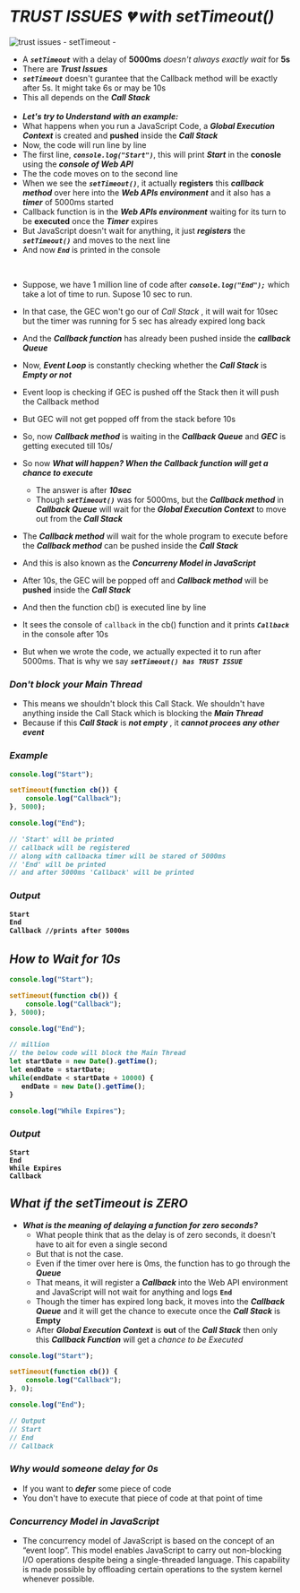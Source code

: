 # _TRUST ISSUES 💔 with setTimeout()_

![trust issues - setTimeout -](https://github.com/anupam-kumar-krishnan/Namaste-JavaScript/assets/69143883/86e5e7a1-7e83-40c8-b727-ce38fb15b56d)

- A **_`setTimeout`_** with a delay of **5000ms** _doesn't always exactly wait_ for **5s**
- There are **_Trust Issues_**
- **_`setTimeout`_** doesn't gurantee that the Callback method will be exactly after 5s. It might take 6s or may be 10s
- This all depends on the _**Call Stack**_ <br><br>
- **_Let's try to Understand with an example:_**
- What happens when you run a JavaScript Code, a **_Global Execution Context_** is created and **pushed** inside the **_Call Stack_**
- Now, the code will run line by line
- The first line, **_`console.log("Start")`_**, this will print **_Start_** in the **conosle** using the **_console of Web API_**
- The the code moves on to the second line
- When we see the **_`setTimeout()`_**, it actually **registers** this **_callback method_** over here into the **_Web APIs environment_** and it also has a **_timer_** of 5000ms started 
- Callback function is in the **_Web APIs environment_** waiting for its turn to be **executed** once the _**Timer**_ expires
- But JavaScript doesn't wait for anything, it just **_registers_** the **_`setTimeout()`_** and moves to the next line
- And now **_`End`_** is printed in the console
<br>

- Suppose, we have 1 million line of code after **_`console.log("End");`_**  which take a lot of time to run. Supose 10 sec to run.
- In that case, the GEC won't go our of _Call Stack_ , it will wait for 10sec but the timer was running for 5 sec has already expired long back
- And the _**Callback function**_ has already been pushed inside the _**callback Queue**_
- Now, **_Event Loop_** is constantly checking whether the _**Call Stack**_ is **_Empty or not_**
- Event loop is checking if GEC is pushed off the Stack then it will push the Callback method
- But GEC will not get popped off from the stack before 10s
- So, now **_Callback method_** is waiting in the **_Callback Queue_** and _**GEC**_ is getting executed till 10s/
- So now **_What will happen? When the Callback function will get a chance to execute_**
  - The answer is after _**10sec**_
  - Though _**`setTimeout()`**_ was for 5000ms, but the _**Callback method**_ in **_Callback Queue_** will wait for the **_Global Execution Context_** to move out from the **_Call Stack_**
- The _**Callback method**_ will wait for the whole program to execute before the  _**Callback method**_ can be pushed inside the **_Call Stack_**
- And this is also known as the **_Concurreny Model in JavaScript_**

- After 10s, the GEC will be popped off and **_Callback method_** will be **pushed** inside the **_Call Stack_**
- And then the function cb() is executed line by line
- It sees the console of `callback` in the cb() function and it prints _**`Callback`**_ in the console after 10s

- But when we wrote the code, we actually expected it to run after 5000ms. That is why we say **_`setTimeout() has TRUST ISSUE`_**

### _Don't block your Main Thread_
- This means we shouldn't block this Call Stack. We shouldn't have anything inside the Call Stack which is blocking the _**Main Thread**_
- Because if this _**Call Stack**_ is _**not empty**_ , it _**cannot procees any other event**_

### _Example_

<b>

```js
console.log("Start");

setTimeout(function cb()) {
    console.log("Callback");
}, 5000);

console.log("End");

// 'Start' will be printed
// callback will be registered
// along with callbacka timer will be stared of 5000ms
// 'End' will be printed
// and after 5000ms 'Callback' will be printed
```

### _Output_

```txt
Start
End
Callback //prints after 5000ms
```

</b>

## _How to Wait for 10s_

<b>

```js
console.log("Start");

setTimeout(function cb()) {
    console.log("Callback");
}, 5000);

console.log("End");

// million
// the below code will block the Main Thread
let startDate = new Date().getTime();
let endDate = startDate;
while(endDate < startDate + 10000) {
   endDate = new Date().getTime();
}

console.log("While Expires");
```

### _Output_

```
Start
End
While Expires
Callback
```

</b>

## _What if the setTimeout is ZERO_
- **_What is the meaning of delaying a function for zero seconds?_**
   - What people think that as the delay is of zero seconds, it doesn't have to ait for even a single second
   - But that is not the case. 
   - Even if the timer over here is 0ms, the function has to go through the _**Queue**_
   - That means, it will register a _**Callback**_ into the Web API environment and JavaScript will not wait for anything and logs **`End`**
  - Though the timer has expired long back, it moves into the **_Callback Queue_** and it will get the chance to execute once the **_Call Stack_** is **Empty**
  - After _**Global Execution Context**_ is **out** of the **_Call Stack_** then only this **_Callback Function_** will get a _chance to be Executed_



<b>

```js
console.log("Start");

setTimeout(function cb()) {
    console.log("Callback");
}, 0);

console.log("End");

// Output
// Start
// End
// Callback
```
</b>

### _Why would someone delay for 0s_
- If you want to **_defer_** some piece of code
- You don't have to execute that piece of code at that point of time

### _Concurrency Model in JavaScript_
- The concurrency model of JavaScript is based on the concept of an “event loop”. This model enables JavaScript to carry out non-blocking I/O operations despite being a single-threaded language. This capability is made possible by offloading certain operations to the system kernel whenever possible.
































































